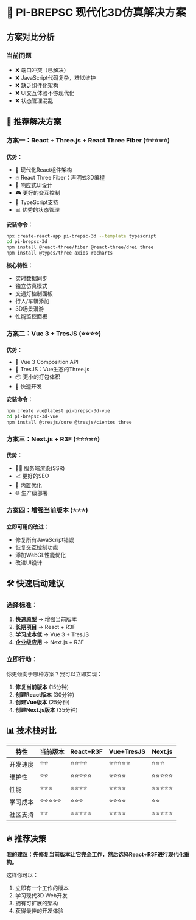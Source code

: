 # 🚀 PI-BREPSC 现代化3D仿真解决方案

## 方案对比分析

### 当前问题
- ❌ 端口冲突（已解决）
- ❌ JavaScript代码复杂，难以维护
- ❌ 缺乏组件化架构
- ❌ UI交互体验不够现代化
- ❌ 状态管理混乱

## 🎯 推荐解决方案

### 方案一：React + Three.js + React Three Fiber (⭐⭐⭐⭐⭐)

**优势：**
- 🎨 现代化React组件架构
- 🔥 React Three Fiber：声明式3D编程
- 📱 响应式UI设计
- 🎮 更好的交互控制
- 🔧 TypeScript支持
- 📊 优秀的状态管理

**安装命令：**
```bash
npx create-react-app pi-brepsc-3d --template typescript
cd pi-brepsc-3d
npm install @react-three/fiber @react-three/drei three
npm install @types/three axios recharts
```

**核心特性：**
- 实时数据同步
- 独立仿真模式
- 交通灯控制面板
- 行人/车辆添加
- 3D场景漫游
- 性能监控面板

### 方案二：Vue 3 + TresJS (⭐⭐⭐⭐)

**优势：**
- 🎯 Vue 3 Composition API
- 🌟 TresJS：Vue生态的Three.js
- 📦 更小的打包体积
- 🚀 快速开发

**安装命令：**
```bash
npm create vue@latest pi-brepsc-3d-vue
cd pi-brepsc-3d-vue
npm install @tresjs/core @tresjs/cientos three
```

### 方案三：Next.js + R3F (⭐⭐⭐⭐⭐)

**优势：**
- 🏃‍♂️ 服务端渲染(SSR)
- 📈 更好的SEO
- 🔧 内置优化
- 🌐 生产级部署

### 方案四：增强当前版本 (⭐⭐⭐)

**立即可用的改进：**
- 修复所有JavaScript错误
- 恢复交互控制功能
- 添加WebGL性能优化
- 改进UI设计

## 🛠️ 快速启动建议

### 选择标准：
1. **快速原型** → 增强当前版本
2. **长期项目** → React + R3F
3. **学习成本低** → Vue 3 + TresJS
4. **企业级应用** → Next.js + R3F

### 立即行动：
你更倾向于哪种方案？我可以立即实现：

1. **修复当前版本** (15分钟)
2. **创建React版本** (30分钟)
3. **创建Vue版本** (25分钟)
4. **创建Next.js版本** (35分钟)

## 📊 技术栈对比

| 特性 | 当前版本 | React+R3F | Vue+TresJS | Next.js |
|------|----------|-----------|------------|---------|
| 开发速度 | ⭐⭐ | ⭐⭐⭐⭐ | ⭐⭐⭐⭐⭐ | ⭐⭐⭐ |
| 维护性 | ⭐⭐ | ⭐⭐⭐⭐⭐ | ⭐⭐⭐⭐ | ⭐⭐⭐⭐⭐ |
| 性能 | ⭐⭐⭐ | ⭐⭐⭐⭐ | ⭐⭐⭐⭐ | ⭐⭐⭐⭐⭐ |
| 学习成本 | ⭐⭐⭐⭐⭐ | ⭐⭐⭐ | ⭐⭐⭐⭐ | ⭐⭐ |
| 社区支持 | ⭐⭐ | ⭐⭐⭐⭐⭐ | ⭐⭐⭐⭐ | ⭐⭐⭐⭐⭐ |

## 🔥 推荐决策

**我的建议：先修复当前版本让它完全工作，然后选择React+R3F进行现代化重构。**

这样你可以：
1. 立即有一个工作的版本
2. 学习现代3D Web开发
3. 拥有可扩展的架构
4. 获得最佳的开发体验 